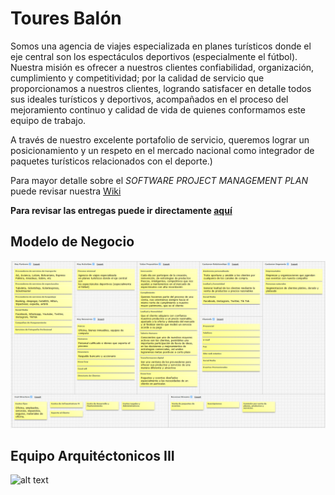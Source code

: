 # Toures Balón
Somos una agencia de viajes especializada en planes turísticos donde el eje central son los espectáculos deportivos (especialmente el fútbol). Nuestra misión es ofrecer a nuestros clientes confiabilidad, organización, cumplimiento y competitividad; por la calidad de servicio que proporcionamos a nuestros clientes, logrando satisfacer en detalle todos sus ideales turísticos y deportivos, acompañados en el proceso del mejoramiento continuo y calidad de vida de quienes conformamos este equipo de trabajo.

A través de nuestro excelente portafolio de servicio, queremos lograr un posicionamiento y un respeto en el mercado nacional como integrador de paquetes turísticos relacionados con el deporte.)

Para mayor detalle sobre el _SOFTWARE PROJECT MANAGEMENT PLAN_ puede revisar nuestra [Wiki](https://github.com/IngSwEspec2030/TouresBalon/wiki)

**Para revisar las entregas puede ir directamente [aquí](https://github.com/IngSwEspec2030/TouresBalon/wiki/Entregas)**

## Modelo de Negocio
![alt text](https://github.com/jsvq85/imagenes/blob/master/canvas.png?raw=true)

## Equipo Arquitéctonicos III
![alt text](https://github.com/germancubillos/holamundo/blob/master/EquipoArquitectonicos3.jpg?raw=true)
